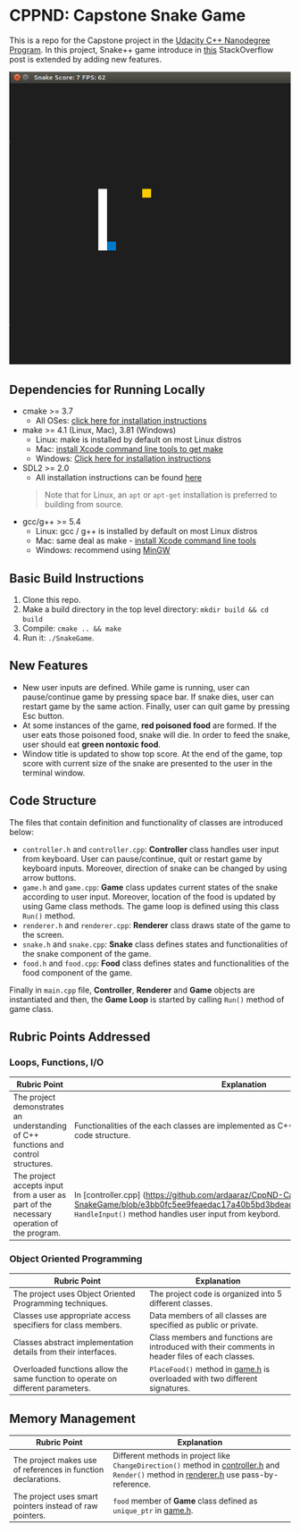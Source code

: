 # CPPND: Capstone Snake Game

This is a repo for the Capstone project in the [Udacity C++ Nanodegree Program](https://www.udacity.com/course/c-plus-plus-nanodegree--nd213). In this project, Snake++ game introduce in [this](https://codereview.stackexchange.com/questions/212296/snake-game-in-c-with-sdl) StackOverflow post is extended by adding new features.

<img src="snake_game.gif"/>

## Dependencies for Running Locally
* cmake >= 3.7
  * All OSes: [click here for installation instructions](https://cmake.org/install/)
* make >= 4.1 (Linux, Mac), 3.81 (Windows)
  * Linux: make is installed by default on most Linux distros
  * Mac: [install Xcode command line tools to get make](https://developer.apple.com/xcode/features/)
  * Windows: [Click here for installation instructions](http://gnuwin32.sourceforge.net/packages/make.htm)
* SDL2 >= 2.0
  * All installation instructions can be found [here](https://wiki.libsdl.org/Installation)
  >Note that for Linux, an `apt` or `apt-get` installation is preferred to building from source. 
* gcc/g++ >= 5.4
  * Linux: gcc / g++ is installed by default on most Linux distros
  * Mac: same deal as make - [install Xcode command line tools](https://developer.apple.com/xcode/features/)
  * Windows: recommend using [MinGW](http://www.mingw.org/)

## Basic Build Instructions

1. Clone this repo.
2. Make a build directory in the top level directory: `mkdir build && cd build`
3. Compile: `cmake .. && make`
4. Run it: `./SnakeGame`.

## New Features

* New user inputs are defined. While game is running, user can pause/continue game by pressing space bar. If snake dies, user can restart game by the same action. Finally, user can quit game by pressing Esc button.
* At some instances of the game, **red poisoned food** are formed. If the user eats those poisoned food, snake will die. In order to feed the snake, user should eat **green nontoxic food**.
* Window title is updated to show top score. At the end of the game, top score with current size of the snake are presented to the user in the terminal window.

## Code Structure

The files that contain definition and functionality of classes are introduced below:

* `controller.h` and `controller.cpp`: **Controller** class handles user input from keyboard. User can pause/continue, quit or restart game by keyboard inputs. Moreover, direction of snake can be changed by using arrow buttons.
* `game.h` and `game.cpp`: **Game** class updates current states of the snake according to user input. Moreover, location of the food is updated by using Game class methods. The game loop is defined using this class `Run()` method.  
* `renderer.h` and `renderer.cpp`: **Renderer** class draws state of the game to the screen.
* `snake.h` and `snake.cpp`: **Snake** class defines states and functionalities of the snake component of the game.
* `food.h` and `food.cpp`: **Food** class defines states and functionalities of the food component of the game.

Finally in `main.cpp` file, **Controller**, **Renderer** and **Game** objects are instantiated and then, the **Game Loop** is started by calling `Run()` method of game class.

## Rubric Points Addressed

### Loops, Functions, I/O
| Rubric Point | Explanation |
| ------------ | ----------- |
| The project demonstrates an understanding of C++ functions and control structures. | Functionalities of the each classes are implemented as C++ functions to clearly organized code structure. |
| The project accepts input from a user as part of the necessary operation of the program. | In [controller.cpp] (https://github.com/ardaaraz/CppND-Capstone-SnakeGame/blob/e3bb0fc5ee9feaedac17a40b5bd3bdeac1bf3fcb/src/controller.cpp#L12) `HandleInput()` method handles user input from keybord. |

### Object Oriented Programming
| Rubric Point | Explanation |
| ------------ | ----------- |
| The project uses Object Oriented Programming techniques. | The project code is organized into 5 different classes. |
| Classes use appropriate access specifiers for class members. | Data members of all classes are specified as public or private. |
| Classes abstract implementation details from their interfaces. | Class members and functions are introduced with their comments in header files of each classes. |
| Overloaded functions allow the same function to operate on different parameters. | `PlaceFood()` method in [game.h](https://github.com/ardaaraz/CppND-Capstone-SnakeGame/blob/master/src/game.h) is overloaded with two different signatures. |

## Memory Management
| Rubric Point | Explanation |
| ------------ | ----------- |
| The project makes use of references in function declarations. | Different methods in project like `ChangeDirection()` method in [controller.h](https://github.com/ardaaraz/CppND-Capstone-SnakeGame/blob/e3bb0fc5ee9feaedac17a40b5bd3bdeac1bf3fcb/src/controller.h#L25) and `Render()` method in [renderer.h](https://github.com/ardaaraz/CppND-Capstone-SnakeGame/blob/e3bb0fc5ee9feaedac17a40b5bd3bdeac1bf3fcb/src/renderer.h#L33) use pass-by-reference. |
| The project uses smart pointers instead of raw pointers. | `food` member of **Game** class defined as `unique_ptr` in [game.h](https://github.com/ardaaraz/CppND-Capstone-SnakeGame/blob/e3bb0fc5ee9feaedac17a40b5bd3bdeac1bf3fcb/src/game.h#L57). |
